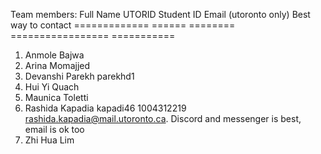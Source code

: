 Team members:
   Full Name        UTORID      Student ID      Email (utoronto only)                 Best way to contact
   =============    ======      ========        =================                     ===========
1. Anmole Bajwa
2. Arina Momajjed
3. Devanshi Parekh  parekhd1
4. Hui Yi Quach
5. Maunica Toletti
6. Rashida Kapadia  kapadi46     1004312219      rashida.kapadia@mail.utoronto.ca.    Discord and messenger is best, email is ok too
7. Zhi Hua Lim
